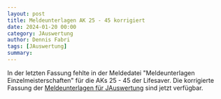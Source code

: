 ```yaml
---
layout: post
title: Meldeunterlagen AK 25 - 45 korrigiert
date: 2024-01-20 00:00
category: JAuswertung
author: Dennis Fabri
tags: [JAuswertung]
summary: 
---
```


In der letzten Fassung fehlte in der Meldedatei "Meldeunterlagen Einzelmeisterschaften" für die AKs 25 - 45 der Lifesaver. Die korrigierte Fassung der [Meldeunterlagen für JAuswertung](/jauswertung/downloads.html) sind jetzt verfügbar.